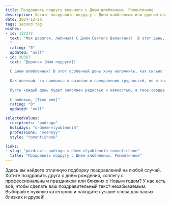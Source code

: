 ```yaml
---
title: Поздравить подругу военного с Днем влюбленных. Романтичное
description: Хотите поздравить подругу с Днем влюбленных или другим праздником? Наш ИИ создаст незабываемое поздравление, а вы обязательно выделитесь среди других.  
date: 2024-12-26
tags: second tag
wishes:
- id: 122272
  text: "Моя дорогая, любимая! С Днём Святого Валентина!  В этот день, когда сердца бьются в унисон, я хочу сказать тебе, что ты — моя самая храбрая и нежная героиня. Твоя сила духа, как и твоя любовь, вдохновляет меня каждый день. Пусть наша любовь будет такой же крепкой и верной, как твоя служба, и пусть этот праздник наполнит наши сердца счастьем и нежностью.  Я люблю тебя!
  "
  rating: "0"
  updated: "null"
- id: 30367
  text: "Дорогая [Имя подруги]!
  
  С днем влюбленных! В этот особенный день хочу напомнить, как сильно ты ценна для всех нас. Ты — не просто верный друг, ты сердце, полное тепла и света, способное растопить даже самые сильные морозы.
  
  Как военный, ты привыкла к вызовам и преодолению трудностей, но я знаю, что за этой мужественной оболочкой скрывается искреннейшая душа, готовая на подвиги ради любви и дружбы. Желаю тебе встретить ту любовь, которая украсит твою жизнь, принесет счастье и вдохновение, поддержку в любой ситуации и спокойствие в сердце.
  
  Пусть каждый день будет заполнен радостью и нежностью, а твое сердце всегда пульсирует в унисон с тем, кто оценит твою силу и красоту. С праздником любви, подруга!
  
  С любовью, [Твое имя]"
  rating: "0"
  updated: "null"

selectedValues:
  recipients: "podrugu"
  holidays: "s-dnem-vlyublennih"
  professions: "voennyy"
  style: "romantichnoe"

links:
- slug: "pozdravit-podrugu-s-dnem-vlyublennih-romantichnoe"
  title: "Поздравить подругу с Днем влюбленных. Романтичное"
---
```


Здесь вы найдете отличную подборку поздравлений на любой случай.
Хотите поздравить друга с днём рождения, коллегу с профессиональным праздником или близких с Новым годом? У нас есть всё, чтобы сделать ваш поздравительный текст незабываемым. Выбирайте нужную категорию и находите лучшие слова для ваших близких и друзей!
